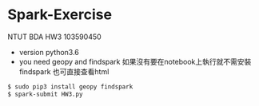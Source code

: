 # Spark-Exercise
NTUT BDA HW3 103590450
* version python3.6
* you need geopy and findspark
如果沒有要在notebook上執行就不需安裝findspark
也可直接查看html
```sh
$ sudo pip3 install geopy findspark
$ spark-submit HW3.py
```